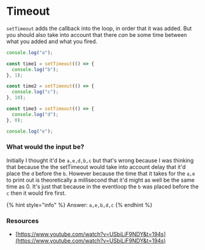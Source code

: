 # Timeout

`setTimeout` adds the callback into the loop, in order that it was added. But you should also take into account that there _can_ be some time between what you added and what you fired.

```javascript
console.log("a");

const time1 = setTimeout(() => {
  console.log("b");
}, 1);

const time2 = setTimeout(() => {
  console.log("c");
}, 10);

const time3 = setTimeout(() => {
  console.log("d");
}, 0);

console.log("e");
```

### What would the input be?

Initially I thought it'd be `a,e,d,b,c` but that's wrong because I was thinking that because the the setTimeout would take into account delay that it'd place the `d` before the `b`. However because the time that it takes for the `a,e` to print out is theoretically a millisecond that it'd might as well be the same time as 0. It's just that because in the eventloop the `b` was placed before the `c` then it would fire first.

{% hint style="info" %}
Answer: `a,e,b,d,c`
{% endhint %}

### Resources

* [https://www.youtube.com/watch?v=USbiLiF9NDY&t=194s](https://www.youtube.com/watch?v=USbiLiF9NDY&t=194s)

